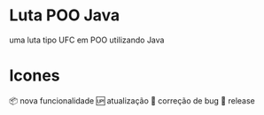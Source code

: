 # Luta POO Java
 uma luta tipo UFC em POO utilizando Java
# Icones
📦 nova funcionalidade 
🆙 atualização 
🐞 correção de bug
🏁 release
